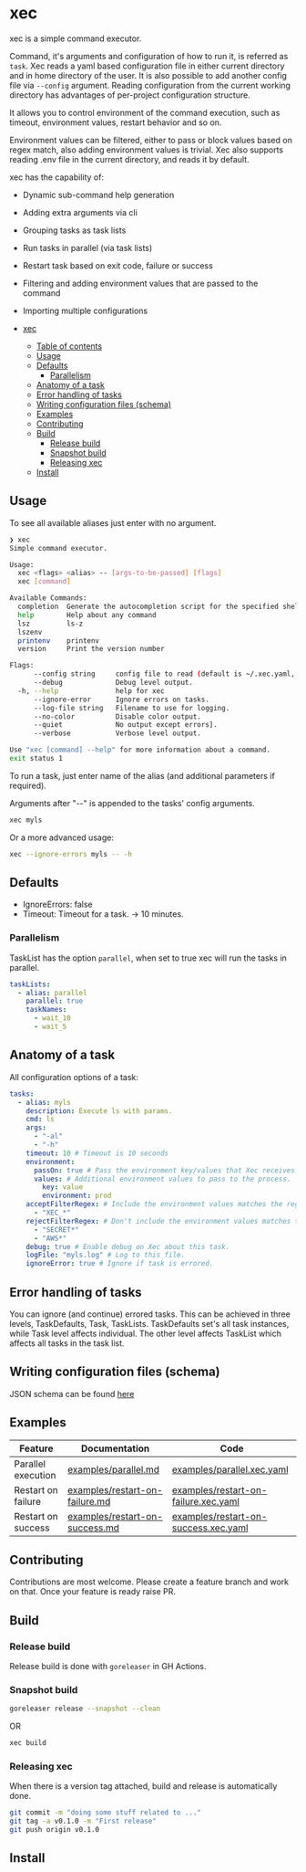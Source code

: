 <!-- vale Microsoft.HeadingAcronyms = NO -->
# xec

xec is a simple command executor.

Command, it's arguments and configuration of how to run it, is referred as `task`.
Xec reads a yaml based configuration file in either current directory and in home directory of the user. It is also possible to add another config file via `--config` argument.
Reading configuration from the current working directory has advantages of per-project configuration structure.

It allows you to control environment of the command execution, such as timeout, environment values, restart behavior and so on.

Environment values can be filtered, either to pass or block values based on regex match, also adding environment values is trivial. 
Xec also supports reading .env file in the current directory, and reads it by default.

xec has the capability of:

- Dynamic sub-command help generation
- Adding extra arguments via cli
- Grouping tasks as task lists  
- Run tasks in parallel (via task lists)
- Restart task based on exit code, failure or success
- Filtering and adding environment values that are passed to the command
- Importing multiple configurations

- [xec](#xec)
  - [Table of contents](#table-of-contents)
  - [Usage](#usage)
  - [Defaults](#defaults)
    - [Parallelism](#parallelism)
  - [Anatomy of a task](#anatomy-of-a-task)
  - [Error handling of tasks](#error-handling-of-tasks)
  - [Writing configuration files (schema)](#writing-configuration-files-schema)
  - [Examples](#examples)
  - [Contributing](#contributing)
  - [Build](#build)
    - [Release build](#release-build)
    - [Snapshot build](#snapshot-build)
    - [Releasing xec](#releasing-xec)
  - [Install](#install)

## Usage

To see all available aliases just enter with no argument.

```bash
❯ xec
Simple command executor.

Usage:
  xec <flags> <alias> -- [args-to-be-passed] [flags]
  xec [command]

Available Commands:
  completion  Generate the autocompletion script for the specified shell
  help        Help about any command
  lsz         ls-z
  lszenv      
  printenv    printenv
  version     Print the version number

Flags:
      --config string     config file to read (default is ~/.xec.yaml,  $PWD/.xec.yaml)
      --debug             Debug level output.
  -h, --help              help for xec
      --ignore-error      Ignore errors on tasks.
      --log-file string   Filename to use for logging.
      --no-color          Disable color output.
      --quiet             No output except errors].
      --verbose           Verbose level output.

Use "xec [command] --help" for more information about a command.
exit status 1
```

To run a task, just enter name of the alias (and additional parameters if required).

Arguments after "--" is appended to the tasks' config arguments.

```bash
xec myls
```

Or a more advanced usage:

```bash
xec --ignore-errors myls -- -h
```

## Defaults

- IgnoreErrors: false
- Timeout: Timeout for a task. -> 10 minutes.

### Parallelism

TaskList has the option `parallel`, when set to true xec will run the tasks in parallel.

```yaml
taskLists:
  - alias: parallel
    parallel: true
    taskNames:
      - wait_10
      - wait_5
```

## Anatomy of a task

All configuration options of a task:

```yaml
tasks:
  - alias: myls
    description: Execute ls with params.
    cmd: ls
    args:
      - "-al"
      - "-h"
    timeout: 10 # Timeout is 10 seconds
    environment:
      passOn: true # Pass the environment key/values that Xec receives to the process or not.
      values: # Additional environment values to pass to the process.
        key: value
        environment: prod
    acceptFilterRegex: # Include the environment values matches the regex.
      - "XEC_*"
    rejectFilterRegex: # Don't include the environment values matches the regex.
      - "SECRET*"
      - "AWS*"
    debug: true # Enable debug on Xec about this task.
    logFile: "myls.log" # Log to this file.
    ignoreError: true # Ignore if task is errored.
```

## Error handling of tasks

You can ignore (and continue) errored tasks. This can be achieved in three levels, TaskDefaults, Task, TaskLists.
TaskDefaults set's all task instances, while Task level affects individual. The other level affects TaskList which affects all tasks in the task list.

## Writing configuration files (schema)

JSON schema can be found [here](https://raw.githubusercontent.com/leventogut/xec/main/schema/xec-tasks-yaml-schema.json)

## Examples
| Feature            | Documentation                      | Code                                         |
|--------------------|------------------------------------|----------------------------------------------|
| Parallel execution | [examples/parallel.md](examples/parallel.md) | [examples/parallel.xec.yaml](examples/parallel.xec.yaml)           |
| Restart on failure | [examples/restart-on-failure.md](examples/restart-on-failure.md) | [examples/restart-on-failure.xec.yaml](examples/restart-on-failure.xec.yaml) |
| Restart on success | [examples/restart-on-success.md](examples/restart-on-success.md) | [examples/restart-on-success.xec.yaml](examples/restart-on-success.xec.yaml) |

## Contributing

Contributions are most welcome.
Please create a feature branch and work on that. Once your feature is ready raise PR.

## Build

### Release build

Release build is done with `goreleaser` in GH Actions.

### Snapshot build

```bash
goreleaser release --snapshot --clean
```

OR

```bash
xec build
```

### Releasing xec

When there is a version tag attached, build and release is automatically done.

```bash
git commit -m "doing some stuff related to ..."
git tag -a v0.1.0 -m "First release"
git push origin v0.1.0
```

## Install
